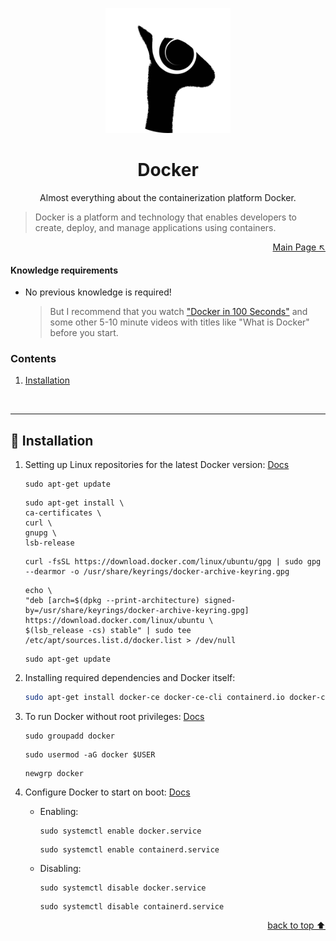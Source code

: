<p align="center">
  <img src="../logo.png" height="200">
</p>

<h1 align="center">Docker</h1>

<p align="center">
  Almost everything about the containerization platform Docker.
</p>

> Docker is a platform and technology that enables developers to create, deploy, and manage applications using containers.

<p align="right">
    <a href="https://github.com/shaanaliyev/tech-stack#tech-stack">Main Page ↖</a>
</p>

#### Knowledge requirements

- No previous knowledge is required!

  > But I recommend that you watch ["Docker in 100 Seconds"](https://youtu.be/Gjnup-PuquQ) and some other 5-10 minute videos with titles like "What is Docker" before you start.

### Contents

1. [Installation](#-installation)

<br>

<hr>

## 🔶 Installation

1. Setting up Linux repositories for the latest Docker version: [Docs](https://docs.docker.com/engine/install/ubuntu/#install-using-the-repository)

   ```
   sudo apt-get update
   ```

   ```
   sudo apt-get install \
   ca-certificates \
   curl \
   gnupg \
   lsb-release
   ```

   ```
   curl -fsSL https://download.docker.com/linux/ubuntu/gpg | sudo gpg --dearmor -o /usr/share/keyrings/docker-archive-keyring.gpg
   ```

   ```
   echo \
   "deb [arch=$(dpkg --print-architecture) signed-by=/usr/share/keyrings/docker-archive-keyring.gpg] https://download.docker.com/linux/ubuntu \
   $(lsb_release -cs) stable" | sudo tee /etc/apt/sources.list.d/docker.list > /dev/null
   ```

   ```
   sudo apt-get update
   ```

2. Installing required dependencies and Docker itself:

   ```bash
   sudo apt-get install docker-ce docker-ce-cli containerd.io docker-compose-plugin
   ```

3. To run Docker without root privileges: [Docs](https://docs.docker.com/engine/install/linux-postinstall/#manage-docker-as-a-non-root-user)

   ```
   sudo groupadd docker
   ```

   ```
   sudo usermod -aG docker $USER
   ```

   ```
   newgrp docker
   ```

4. Configure Docker to start on boot: [Docs](https://docs.docker.com/engine/install/linux-postinstall/#configure-docker-to-start-on-boot-with-systemd)

   - Enabling:

     ```
     sudo systemctl enable docker.service
     ```

     ```
     sudo systemctl enable containerd.service
     ```

   - Disabling:

     ```
     sudo systemctl disable docker.service
     ```

     ```
     sudo systemctl disable containerd.service
     ```

<p align="right">
    <a href="#docker">back to top ⬆</a>
</p>

<br>
<br>
